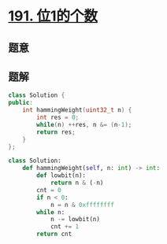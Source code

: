 #  [191. 位1的个数](https://leetcode-cn.com/problems/number-of-1-bits/)

## 题意



## 题解



```c++
class Solution {
public:
    int hammingWeight(uint32_t n) {
        int res = 0;
        while(n) ++res, n &= (n-1);
        return res;
    }
};
```



```python
class Solution:
    def hammingWeight(self, n: int) -> int:
        def lowbit(n):
            return n & (-n)
        cnt = 0
        if n < 0:
            n = n & 0xffffffff
        while n:
            n -= lowbit(n)
            cnt += 1
        return cnt
```


